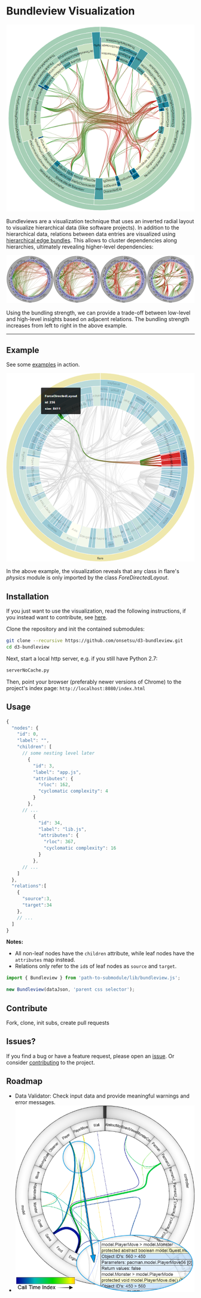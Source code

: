 # Bundleview Visualization

![Simple example][generated bundleview]

Bundleviews are a visualization technique that uses an inverted radial layout to visualize hierarchical data (like software projects). In addition to the hierarchical data, relations between data entries are visualized using [hierarchical edge bundles][hierarchical edge bundles paper]. This allows to cluster dependencies along hierarchies, ultimately revealing higher-level dependencies:

![alt text][varying bundletension]

Using the bundling strength, we can provide a trade-off between low-level and high-level insights based on adjacent relations. The bundling strength increases from left to right in the above example.

---

## Example

See some [examples][gh-pages] in action.

![alt text][flare-physics-import]

In the above example, the visualization reveals that any class in flare's *physics* module is only imported by the class *ForeDirectedLayout*.

## Installation
If you just want to use the visualization, read the following instructions, if you instead want to contribute, see [here][section contribute].

Clone the repository and init the contained submodules:
```bash
git clone --recursive https://github.com/onsetsu/d3-bundleview.git
cd d3-bundleview
```

Next, start a local http server, e.g. if you still have Python 2.7:
```bash
serverNoCache.py
```

Then, point your browser (preferably newer versions of Chrome) to the project's index page: `http://localhost:8080/index.html`

## Usage

```js
{
  "nodes": {
    "id": 0,
    "label": "",
    "children": [
      // some nesting level later
        {
          "id": 3,
          "label": "app.js",
          "attributes": {
            "rloc": 162,
            "cyclomatic complexity": 4
          }
        },
      // ...
          {
            "id": 34,
            "label": "lib.js",
            "attributes": {
              "rloc": 367,
              "cyclomatic complexity": 16
            }
          },
      // ...
    ]
  },
  "relations":[
    {
      "source":3,
      "target":34
    },
    // ...
  ]
}
```
**Notes:**
- All non-leaf nodes have the `children` attribute, while leaf nodes have the `attributes` map instead.
- Relations only refer to the `id`s of leaf nodes as `source` and `target`.

```js
import { Bundleview } from 'path-to-submodule/lib/bundleview.js';
```

```js
new Bundleview(dataJson, 'parent css selector');
```

## Contribute
Fork, clone, init subs, create pull requests

## Issues?
If you find a bug or have a feature request, please open an [issue][issues]. Or consider [contributing][section contribute] to the project.

## Roadmap
- Data Validator: Check input data and provide meaningful warnings and error messages.
- ![alt text][roadmap relation attributes]



[hierarchical edge bundles paper]: http://citeseerx.ist.psu.edu/viewdoc/download?doi=10.1.1.220.8113&rep=rep1&type=pdf

[section contribute]: ./readme.md#contribute
[issues]: https://github.com/onsetsu/d3-bundleview/issues
[varying bundletension]: ./example/varying-bundletension.png "Varying bundle tension reveals or hides"
[generated bundleview]: ./example/generated-bundleview.png "Showing some randomly generated data"
[gh-pages]: https://onsetsu.github.io/d3-bundleview "Go to the demo at gh-pages"
[flare-physics-import]: ./example/flare-physics-import.png "Physics components are only used by ForceDirectedLayout"
[roadmap relation attributes]: ./example/roadmap/relation-attributes.png "TODO"
